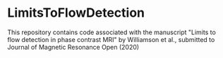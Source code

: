 # LimitsToFlowDetection
This repository contains code associated with the manuscript "Limits to flow detection in phase contrast MRI" by Williamson et al., submitted to Journal of Magnetic Resonance Open (2020)
